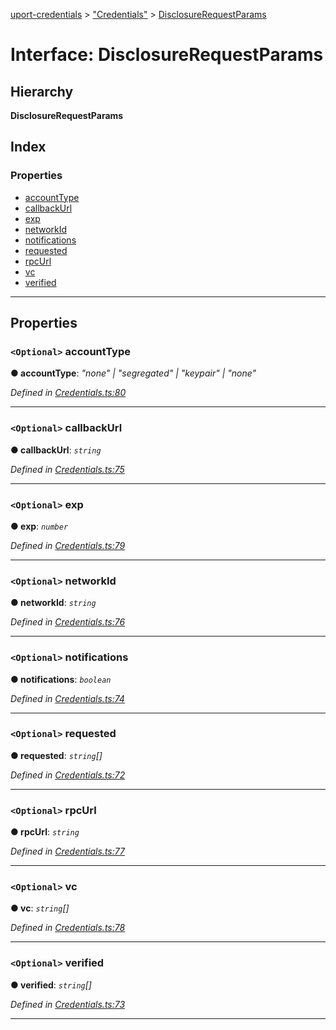 [uport-credentials](../README.md) > ["Credentials"](../modules/_credentials_.md) > [DisclosureRequestParams](../interfaces/_credentials_.disclosurerequestparams.md)

# Interface: DisclosureRequestParams

## Hierarchy

**DisclosureRequestParams**

## Index

### Properties

* [accountType](_credentials_.disclosurerequestparams.md#accounttype)
* [callbackUrl](_credentials_.disclosurerequestparams.md#callbackurl)
* [exp](_credentials_.disclosurerequestparams.md#exp)
* [networkId](_credentials_.disclosurerequestparams.md#networkid)
* [notifications](_credentials_.disclosurerequestparams.md#notifications)
* [requested](_credentials_.disclosurerequestparams.md#requested)
* [rpcUrl](_credentials_.disclosurerequestparams.md#rpcurl)
* [vc](_credentials_.disclosurerequestparams.md#vc)
* [verified](_credentials_.disclosurerequestparams.md#verified)

---

## Properties

<a id="accounttype"></a>

### `<Optional>` accountType

**● accountType**: *"none" \| "segregated" \| "keypair" \| "none"*

*Defined in [Credentials.ts:80](https://github.com/uport-project/uport-credentials/blob/25b41e5/src/Credentials.ts#L80)*

___
<a id="callbackurl"></a>

### `<Optional>` callbackUrl

**● callbackUrl**: *`string`*

*Defined in [Credentials.ts:75](https://github.com/uport-project/uport-credentials/blob/25b41e5/src/Credentials.ts#L75)*

___
<a id="exp"></a>

### `<Optional>` exp

**● exp**: *`number`*

*Defined in [Credentials.ts:79](https://github.com/uport-project/uport-credentials/blob/25b41e5/src/Credentials.ts#L79)*

___
<a id="networkid"></a>

### `<Optional>` networkId

**● networkId**: *`string`*

*Defined in [Credentials.ts:76](https://github.com/uport-project/uport-credentials/blob/25b41e5/src/Credentials.ts#L76)*

___
<a id="notifications"></a>

### `<Optional>` notifications

**● notifications**: *`boolean`*

*Defined in [Credentials.ts:74](https://github.com/uport-project/uport-credentials/blob/25b41e5/src/Credentials.ts#L74)*

___
<a id="requested"></a>

### `<Optional>` requested

**● requested**: *`string`[]*

*Defined in [Credentials.ts:72](https://github.com/uport-project/uport-credentials/blob/25b41e5/src/Credentials.ts#L72)*

___
<a id="rpcurl"></a>

### `<Optional>` rpcUrl

**● rpcUrl**: *`string`*

*Defined in [Credentials.ts:77](https://github.com/uport-project/uport-credentials/blob/25b41e5/src/Credentials.ts#L77)*

___
<a id="vc"></a>

### `<Optional>` vc

**● vc**: *`string`[]*

*Defined in [Credentials.ts:78](https://github.com/uport-project/uport-credentials/blob/25b41e5/src/Credentials.ts#L78)*

___
<a id="verified"></a>

### `<Optional>` verified

**● verified**: *`string`[]*

*Defined in [Credentials.ts:73](https://github.com/uport-project/uport-credentials/blob/25b41e5/src/Credentials.ts#L73)*

___


